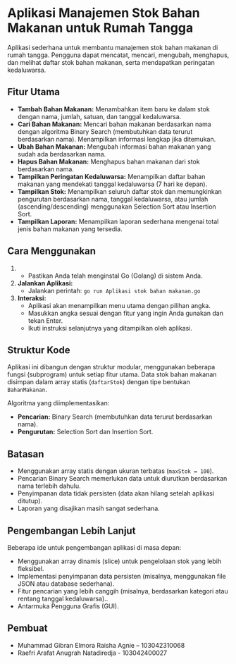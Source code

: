 # Aplikasi Manajemen Stok Bahan Makanan untuk Rumah Tangga

Aplikasi sederhana untuk membantu manajemen stok bahan makanan di rumah tangga. Pengguna dapat mencatat, mencari, mengubah, menghapus, dan melihat daftar stok bahan makanan, serta mendapatkan peringatan kedaluwarsa.

## Fitur Utama

* **Tambah Bahan Makanan:** Menambahkan item baru ke dalam stok dengan nama, jumlah, satuan, dan tanggal kedaluwarsa.
* **Cari Bahan Makanan:** Mencari bahan makanan berdasarkan nama dengan algoritma Binary Search (membutuhkan data terurut berdasarkan nama). Menampilkan informasi lengkap jika ditemukan.
* **Ubah Bahan Makanan:** Mengubah informasi bahan makanan yang sudah ada berdasarkan nama.
* **Hapus Bahan Makanan:** Menghapus bahan makanan dari stok berdasarkan nama.
* **Tampilkan Peringatan Kedaluwarsa:** Menampilkan daftar bahan makanan yang mendekati tanggal kedaluwarsa (7 hari ke depan).
* **Tampilkan Stok:** Menampilkan seluruh daftar stok dan memungkinkan pengurutan berdasarkan nama, tanggal kedaluwarsa, atau jumlah (ascending/descending) menggunakan Selection Sort atau Insertion Sort.
* **Tampilkan Laporan:** Menampilkan laporan sederhana mengenai total jenis bahan makanan yang tersedia.

## Cara Menggunakan

1.  * Pastikan Anda telah menginstal Go (Golang) di sistem Anda.
2.  **Jalankan Aplikasi:**
    * Jalankan perintah: `go run Aplikasi stok bahan makanan.go`
3.  **Interaksi:**
    * Aplikasi akan menampilkan menu utama dengan pilihan angka.
    * Masukkan angka sesuai dengan fitur yang ingin Anda gunakan dan tekan Enter.
    * Ikuti instruksi selanjutnya yang ditampilkan oleh aplikasi.

## Struktur Kode

Aplikasi ini dibangun dengan struktur modular, menggunakan beberapa fungsi (subprogram) untuk setiap fitur utama. Data stok bahan makanan disimpan dalam array statis (`daftarStok`) dengan tipe bentukan `BahanMakanan`.

Algoritma yang diimplementasikan:

* **Pencarian:** Binary Search (membutuhkan data terurut berdasarkan nama).
* **Pengurutan:** Selection Sort dan Insertion Sort.

## Batasan

* Menggunakan array statis dengan ukuran terbatas (`maxStok = 100`).
* Pencarian Binary Search memerlukan data untuk diurutkan berdasarkan nama terlebih dahulu.
* Penyimpanan data tidak persisten (data akan hilang setelah aplikasi ditutup).
* Laporan yang disajikan masih sangat sederhana.

## Pengembangan Lebih Lanjut

Beberapa ide untuk pengembangan aplikasi di masa depan:

* Menggunakan array dinamis (slice) untuk pengelolaan stok yang lebih fleksibel.
* Implementasi penyimpanan data persisten (misalnya, menggunakan file JSON atau database sederhana).
* Fitur pencarian yang lebih canggih (misalnya, berdasarkan kategori atau rentang tanggal kedaluwarsa)..
* Antarmuka Pengguna Grafis (GUI).

## Pembuat

* Muhammad Gibran Elmora Raisha Agnie – 103042310068
* Raefri Arafat Anugrah Natadiredja -  103042400027
